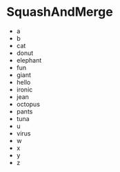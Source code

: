 # SquashAndMerge

- a
- b
- cat
- donut
- elephant
- fun
- giant
- hello
- ironic
- jean
- octopus
- pants
- tuna
- u
- virus
- w
- x
- y
- z